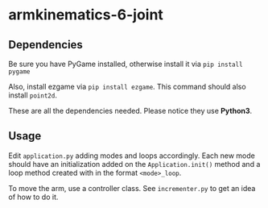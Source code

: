 # armkinematics-6-joint

## Dependencies
Be sure you have PyGame installed, otherwise install it via `pip install pygame`

Also, install ezgame via `pip install ezgame`. This command should also install `point2d`.

These are all the dependencies needed. Please notice they use **Python3**.

## Usage
Edit `application.py` adding modes and loops accordingly. Each new mode should have an initialization added on the `Application.init()` method and a loop method created with in the format `<mode>_loop`.

To move the arm, use a controller class. See `incrementer.py` to get an idea of how to do it.
